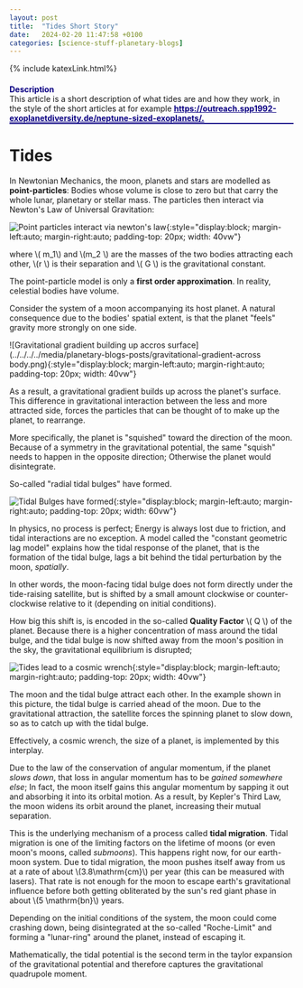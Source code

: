 ```yaml
---
layout: post
title:  "Tides Short Story"
date:   2024-02-20 11:47:58 +0100
categories: [science-stuff-planetary-blogs]
---
```

{% include katexLink.html%}

<div style="
    border-bottom: 2px solid #0a0082;
    margin: 20px 0 20px 0;
">
<b style="color: #0a0082;">Description</b> <br>
This article is a short description of what tides are and how they work, in the style of the short articles at for example
    <a 
        href="https://outreach.spp1992-exoplanetdiversity.de/neptune-sized-exoplanets/" 
        target="_blank" 
        style="color: #0a0082; font-weight:bold;">
            https://outreach.spp1992-exoplanetdiversity.de/neptune-sized-exoplanets/.
    </a>
</div>

# Tides

In Newtonian Mechanics, the moon, planets and stars are modelled as **point-particles**: Bodies whose volume is close 
to zero but that carry the whole lunar, planetary or stellar mass. The particles then interact via Newton's Law of 
Universal Gravitation: 

![Point particles interact via newton's law](../../../../media/planetary-blogs-posts/point-particle-interaction-via-newtons-law.png){:style="display:block; margin-left:auto; margin-right:auto; padding-top: 20px; width: 40vw"}

where \\( m_1\\) and \\(m_2 \\) are the masses of the two bodies attracting each other, \\(r \\) is their separation and
\\( G \\) is the gravitational constant.

The point-particle model is only a **first order approximation**. In reality, celestial bodies have volume.

Consider the system of a moon accompanying its host planet. A natural consequence due to the bodies' spatial extent,
is that the planet "feels" gravity more strongly on one side.  

![Gravitational gradient building up accros surface](../../../../media/planetary-blogs-posts/gravitational-gradient-across body.png){:style="display:block; margin-left:auto; margin-right:auto; padding-top: 20px; width: 40vw"}

As a result, a gravitational gradient builds up across the planet's surface. This difference in gravitational interaction
between the less and more attracted side, forces the particles that can be thought of to make up the planet, to rearrange.

More specifically, the planet is "squished" toward the direction of the moon. Because of a symmetry in the gravitational 
potential, the same "squish" needs to happen in the opposite direction; Otherwise the planet would disintegrate. 

So-called "radial tidal bulges" have formed.

![Tidal Bulges have formed](../../../../media/planetary-blogs-posts/tidal-bulges-have-formed.png){:style="display:block; margin-left:auto; margin-right:auto; padding-top: 20px; width: 60vw"}

In physics, no process is perfect; Energy is always lost due to friction, and tidal interactions are no exception. 
A model called the "constant geometric lag model" explains how the tidal response of the planet, that is the formation 
of the tidal bulge, lags a bit behind the tidal perturbation by the moon, _spatially_.

In other words, the moon-facing tidal bulge does not form directly under the tide-raising satellite, but is shifted by
a small amount clockwise or counter-clockwise relative to it (depending on initial conditions). 

How big this shift is, is encoded in the so-called **Quality Factor** \\( Q \\) of the planet.
Because there is a higher concentration of mass around the tidal bulge, and the tidal bulge is now shifted away 
from the moon's position in the sky, the gravitational equilibrium is disrupted; 

![Tides lead to a cosmic wrench](../../../../media/planetary-blogs-posts/cosmic-wrench.png){:style="display:block; margin-left:auto; margin-right:auto; padding-top: 20px; width: 40vw"}

The moon and the tidal bulge attract each other. In the example shown in this picture, the tidal bulge is carried 
ahead of the moon. Due to the gravitational attraction, the satellite forces the spinning planet to slow down, so as
to catch up with the tidal bulge.

Effectively, a cosmic wrench, the size of a planet, is implemented by this interplay.

Due to the law of the conservation of angular momentum, if the planet _slows down_, that loss in angular momentum has 
to be _gained somewhere else_; In fact, the moon itself gains this angular momentum by sapping it out and absorbing it 
into its orbital motion. As a result, by Kepler's Third Law, the moon widens its orbit around the planet, increasing 
their mutual separation. 

This is the underlying mechanism of a process called **tidal migration**.
Tidal migration is one of the limiting factors on the lifetime of moons (or even moon's moons, called _submoons_).
This happens right now, for our earth-moon system. Due to tidal migration, the moon pushes itself away from us at a rate 
of about \\(3.8\mathrm{cm}\\) per year (this can be measured with lasers). That rate is not enough for the moon to
escape earth's gravitational influence before both getting obliterated by the sun's red giant phase in about \\(5 \mathrm{bn}\\)
years.

Depending on the initial conditions of the system, the moon could come crashing down, being disintegrated at 
the so-called "Roche-Limit" and forming a "lunar-ring" around the planet, instead of escaping it.

Mathematically, the tidal potential is the second term in the taylor expansion of the gravitational potential and 
therefore captures the gravitational quadrupole moment.





















































